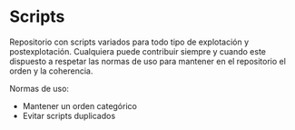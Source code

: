 # Scripts
Repositorio con scripts variados para todo tipo de explotación y postexplotación. Cualquiera puede contribuir siempre y cuando este dispuesto a respetar las normas de uso para mantener en el repositorio el orden y la coherencia.

Normas de uso:
- Mantener un orden categórico
- Evitar scripts duplicados

